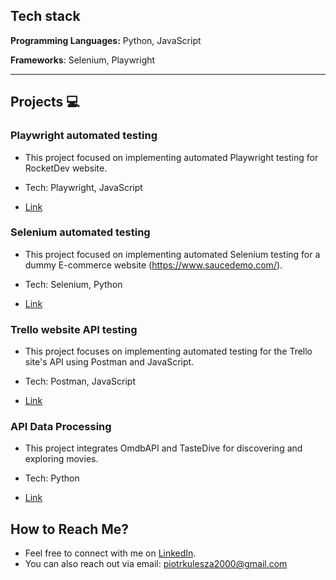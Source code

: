 ## Tech stack<a name=techstack></a>

**Programming Languages:** Python, JavaScript

**Frameworks**: Selenium, Playwright
  
---

## Projects :computer: <a name=projects></a>

### Playwright automated testing
- This project focused on implementing automated Playwright testing for RocketDev website.
- Tech: Playwright, JavaScript

- [Link](https://github.com/p-kulesza/PlaywrightJavaScript)

### Selenium automated testing

- This project focused on implementing automated Selenium testing for a dummy E-commerce website (https://www.saucedemo.com/).
- Tech: Selenium, Python
  
- [Link](https://github.com/p-kulesza/ecommerce_SeleniumPython_POM)

### Trello website API testing

- This project focuses on implementing automated testing for the Trello site's API using Postman and JavaScript.
- Tech: Postman, JavaScript
  
- [Link](https://github.com/p-kulesza/API-testing)

### API Data Processing

- This project integrates OmdbAPI and TasteDive for discovering and exploring movies.
- Tech: Python

- [Link](https://github.com/p-kulesza/APIDataProcessing)
  
## How to Reach Me?<a name="reach"></a>

- Feel free to connect with me on [LinkedIn](https://www.linkedin.com/in/piotrkulesza2000/).
- You can also reach out via email: piotrkulesza2000@gmail.com
